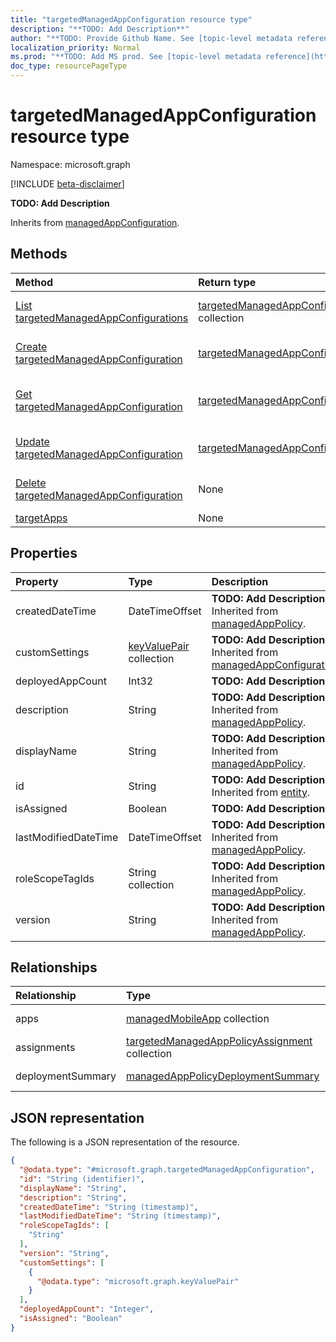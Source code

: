 ```yaml
---
title: "targetedManagedAppConfiguration resource type"
description: "**TODO: Add Description**"
author: "**TODO: Provide Github Name. See [topic-level metadata reference](https://msgo.azurewebsites.net/add/document/guidelines/metadata.html#topic-level-metadata)**"
localization_priority: Normal
ms.prod: "**TODO: Add MS prod. See [topic-level metadata reference](https://msgo.azurewebsites.net/add/document/guidelines/metadata.html#topic-level-metadata)**"
doc_type: resourcePageType
---
```


# targetedManagedAppConfiguration resource type

Namespace: microsoft.graph

[!INCLUDE [beta-disclaimer](../../includes/beta-disclaimer.md)]

**TODO: Add Description**


Inherits from [managedAppConfiguration](../resources/intune-managedappconfiguration.md).

## Methods
|Method|Return type|Description|
|:---|:---|:---|
|[List targetedManagedAppConfigurations](../api/intune-targetedmanagedappconfiguration-list.md)|[targetedManagedAppConfiguration](../resources/intune-targetedmanagedappconfiguration.md) collection|Get a list of the [targetedManagedAppConfiguration](../resources/intune-targetedmanagedappconfiguration.md) objects and their properties.|
|[Create targetedManagedAppConfiguration](../api/intune-targetedmanagedappconfiguration-create.md)|[targetedManagedAppConfiguration](../resources/intune-targetedmanagedappconfiguration.md)|Create a new [targetedManagedAppConfiguration](../resources/intune-targetedmanagedappconfiguration.md) object.|
|[Get targetedManagedAppConfiguration](../api/intune-targetedmanagedappconfiguration-get.md)|[targetedManagedAppConfiguration](../resources/intune-targetedmanagedappconfiguration.md)|Read the properties and relationships of a [targetedManagedAppConfiguration](../resources/intune-targetedmanagedappconfiguration.md) object.|
|[Update targetedManagedAppConfiguration](../api/intune-targetedmanagedappconfiguration-update.md)|[targetedManagedAppConfiguration](../resources/intune-targetedmanagedappconfiguration.md)|Update the properties of a [targetedManagedAppConfiguration](../resources/intune-targetedmanagedappconfiguration.md) object.|
|[Delete targetedManagedAppConfiguration](../api/intune-targetedmanagedappconfiguration-delete.md)|None|Deletes a [targetedManagedAppConfiguration](../resources/intune-targetedmanagedappconfiguration.md) object.|
|[targetApps](../api/intune-targetedmanagedappconfiguration-targetapps.md)|None|**TODO: Add Description**|

## Properties
|Property|Type|Description|
|:---|:---|:---|
|createdDateTime|DateTimeOffset|**TODO: Add Description** Inherited from [managedAppPolicy](../resources/intune-managedapppolicy.md).|
|customSettings|[keyValuePair](../resources/synchronization-keyvaluepair.md) collection|**TODO: Add Description** Inherited from [managedAppConfiguration](../resources/intune-managedappconfiguration.md).|
|deployedAppCount|Int32|**TODO: Add Description**|
|description|String|**TODO: Add Description** Inherited from [managedAppPolicy](../resources/intune-managedapppolicy.md).|
|displayName|String|**TODO: Add Description** Inherited from [managedAppPolicy](../resources/intune-managedapppolicy.md).|
|id|String|**TODO: Add Description** Inherited from [entity](../resources/entity.md).|
|isAssigned|Boolean|**TODO: Add Description**|
|lastModifiedDateTime|DateTimeOffset|**TODO: Add Description** Inherited from [managedAppPolicy](../resources/intune-managedapppolicy.md).|
|roleScopeTagIds|String collection|**TODO: Add Description** Inherited from [managedAppPolicy](../resources/intune-managedapppolicy.md).|
|version|String|**TODO: Add Description** Inherited from [managedAppPolicy](../resources/intune-managedapppolicy.md).|

## Relationships
|Relationship|Type|Description|
|:---|:---|:---|
|apps|[managedMobileApp](../resources/intune-managedmobileapp.md) collection|**TODO: Add Description**|
|assignments|[targetedManagedAppPolicyAssignment](../resources/intune-targetedmanagedapppolicyassignment.md) collection|**TODO: Add Description**|
|deploymentSummary|[managedAppPolicyDeploymentSummary](../resources/intune-managedapppolicydeploymentsummary.md)|**TODO: Add Description**|

## JSON representation
The following is a JSON representation of the resource.
<!-- {
  "blockType": "resource",
  "keyProperty": "id",
  "@odata.type": "microsoft.graph.targetedManagedAppConfiguration",
  "baseType": "microsoft.graph.managedAppConfiguration",
  "openType": false
}
-->
``` json
{
  "@odata.type": "#microsoft.graph.targetedManagedAppConfiguration",
  "id": "String (identifier)",
  "displayName": "String",
  "description": "String",
  "createdDateTime": "String (timestamp)",
  "lastModifiedDateTime": "String (timestamp)",
  "roleScopeTagIds": [
    "String"
  ],
  "version": "String",
  "customSettings": [
    {
      "@odata.type": "microsoft.graph.keyValuePair"
    }
  ],
  "deployedAppCount": "Integer",
  "isAssigned": "Boolean"
}
```

